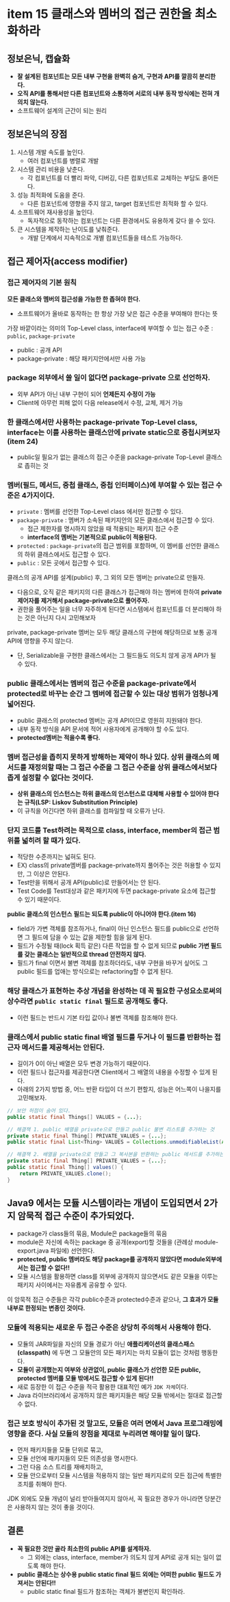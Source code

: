 # item 15 클래스와 멤버의 접근 권한을 최소화하라

## 정보은닉, 캡슐화

- **잘 설계된 컴포넌트는 모든 내부 구현을 완벽히 숨겨, 구현과 API를 깔끔히 분리한다.**
- **오직 API를 통해서만 다른 컴포넌트와 소통하며 서로의 내부 동작 방식에는 전혀 개의치 않는다.**
- 소프트웨어 설계의 근간이 되는 원리

## 정보은닉의 장점
1. 시스템 개발 속도를 높인다.
   - 여러 컴포넌트를 병렬로 개발
2. 시스템 관리 비용을 낮춘다.
   - 각 컴포넌트를 더 빨리 파악, 디버깅, 다른 컴포넌트로 교체하는 부담도 줄어든다.
3. 성능 최적화에 도움을 준다.
   - 다른 컴포넌트에 영향을 주지 않고, target 컴포넌트만 최적화 할 수 있다.
4. 소프트웨어 재사용성을 높인다.
   - 독자적으로 동작하는 컴포넌트는 다른 환경에서도 유용하게 갖다 쓸 수 있다.
5. 큰 시스템을 제작하는 난이도를 낮춰준다.
   - 개발 단계에서 지속적으로 개별 컴포넌트들을 테스트 가능하다.

## 접근 제어자(access modifier)

### 접근 제어자의 기본 원칙 

**모든 클래스와 멤버의 접근성을 가능한 한 좁혀야 한다.**
- 소프트웨어가 올바로 동작하는 한 항상 가장 낮은 접근 수준을 부여해야 한다는 뜻

가장 바깥이라는 의미의 Top-Level class, interface에 부여할 수 있는 접근 수준 : `public`, `package-private`
- public : 공개 API
- package-private : 해당 패키지안에서만 사용 가능

### package 외부에서 쓸 일이 없다면 package-private 으로 선언하자.
- 외부 API가 아닌 내부 구현이 되어 **언제든지 수정이 가능**
- Client에 아무런 피해 없이 다음 release에서 수정, 교체, 제거 가능

### 한 클래스에서만 사용하는 package-private Top-Level class, interface는 이를 사용하는 클래스안에 private static으로 중첩시켜보자(item 24)
- public일 필요가 없는 클래스의 접근 수준을 package-private Top-Level 클래스로 좁히는 것


### 멤버(필드, 메서드, 중첩 클래스, 중첩 인터페이스)에 부여할 수 있는 접근 수준은 4가지이다.
- `private` : 멤버를 선언한 Top-Level class 에서만 접근할 수 있다.
- `package-private` : 멤버가 소속된 패키지안의 모든 클래스에서 접근할 수 있다.
    - 접근 제한자를 명시하지 않았을 때 적용되는 패키지 접근 수준
    - **interface의 멤버는 기본적으로 public이 적용된다.**
- `protected` : `package-private`의 접근 범위를 포함하며, 이 멤버를 선언한 클래스의 하위 클래스에서도 접근할 수 있다.
- `public` : 모든 곳에서 접근할 수 있다.

클래스의 공개 API를 설계(public) 후, 그 외의 모든 멤버는 private으로 만들자.
- 다음으로, 오직 같은 패키지의 다른 클래스가 접근해야 하는 멤버에 한하여 **private제어자를 제거해서 package-private으로 풀어주자.**
- 권한을 풀어주는 일을 너무 자주하게 된다면 시스템에서 컴포넌트를 더 분리해야 하는 것은 아닌지 다시 고민해보자

private, package-private 멤버는 모두 해당 클래스의 구현에 해당하므로 보통 공개 API에 영향을 주지 않는다.
- 단, Serializable을 구현한 클래스에서는 그 필드들도 의도치 않게 공개 API가 될 수 있다.

### public 클래스에서는 멤버의 접근 수준을 package-private에서 protected로 바꾸는 순간 그 멤버에 접근할 수 있는 대상 범위가 엄청나게 넓어진다.
- public 클래스의 protected 멤버는 공개 API이므로 영원히 지원돼야 한다. 
- 내부 동작 방식을 API 문서에 적어 사용자에게 공개해야 할 수도 있다.
- **protected멤버는 적을수록 좋다.**

### 멤버 접근성을 좁히지 못하게 방해하는 제약이 하나 있다. **상위 클래스의 메서드를 재정의할 때는 그 접근 수준을 그 접근 수준을 상위 클래스에서보다 좁게 설정할 수 없다는 것이다.**
- **상위 클래스의 인스턴스는 하위 클래스의 인스턴스로 대체해 사용할 수 있어야 한다는 규칙(LSP: Liskov Substitution Principle)**
- 이 규칙을 어긴다면 하위 클래스를 컴파일할 때 오류가 난다.

### 단지 코드를 Test하려는 목적으로 class, interface, member의 접근 범위를 넓히려 할 때가 있다.
- 적당한 수준까지는 넓혀도 된다.
- EX) class의 private멤버를 package-private까지 풀어주는 것은 허용할 수 있지만, 그 이상은 안된다.
- Test만을 위해서 공개 API(public)로 만들어서는 안 된다.
- Test Code를 Test대상과 같은 패키지에 두면 package-private 요소에 접근할 수 있기 때문이다.

**public 클래스의 인스턴스 필드는 되도록 public이 아니어야 한다.(item 16)**
- field가 가변 객체를 참조하거나, final이 아닌 인스턴스 필드를 public으로 선언하면 그 필드에 담을 수 있는 값을 제한할 힘을 잃게 된다.
- 필드가 수정될 때(lock 획득 같은) 다른 작업을 할 수 없게 되므로 **public 가변 필드를 갖는 클래스는 일반적으로 thread 안전하지 않다.**
- 필드가 final 이면서 불변 객체를 참조하더라도, 내부 구현을 바꾸거 싶어도 그 public 필드를 업애는 방식으로는 refactoring할 수 없게 된다.

### 해당 클래스가 표현하는 추상 개념을 완성하는 데 꼭 필요한 구성요소로써의 상수라면 `public static final` 필드로 공개해도 좋다.
- 이런 필드는 반드시 기본 타입 값이나 불변 객체를 참조해야 한다.

### **클래스에서 public static final 배열 필드를 두거나 이 필드를 반환하는 접근자 메서드를 제공해서는 안된다.**
- 길이가 0이 아닌 배열은 모두 변경 가능하기 때문이다.
- 이런 필드나 접근자를 제공한다면 Client에서 그 배열의 내용을 수정할 수 있게 된다.
- 아래의 2가지 방법 중, 어느 반환 타입이 더 쓰기 편할지, 성능은 어느쪽이 나을지를 고민해보자. 

```java
// 보안 허점이 숨어 있다.
public static final Things[] VALUES = {...};

// 해결책 1. public 배열을 private으로 만들고 public 불변 리스트를 추가하는 것
private static final Thing[] PRIVATE_VALUES = {...};
public static final List<Thing> VALUES = Collections.unmodifiableList(Arrays.asList(PRIVATE_VALUES));

// 해결책 2. 배열을 private으로 만들고 그 복사본을 반환하는 public 메서드를 추가하는 것(방어적 복사)
private static final Thing[] PRIVATE_VALUES = {...};
public static final Thing[] values() {
    return PRIVATE_VALUES.clone();
}
```

## Java9 에서는 모듈 시스템이라는 개념이 도입되면서 2가지 암묵적 접근 수준이 추가되었다.
- package가 class들의 묶음, Module은 package들의 묶음
- module은 자신에 속하는 package 중 공개(export)할 것들을 (관례상 module-export.java 파일에) 선언한다.
- **protected, public 멤버라도 해당 package를 공개하지 않았다면 module외부에서는 접근할 수 없다!!**
- 모듈 시스템을 활용하면 class를 외부에 공개하지 않으면서도 같은 모듈을 이루는 패키지 사이에서는 자유롭게 공유할 수 있다.

이 암묵적 접근 수준들은 각각 public수준과 protected수준과 같으나, **그 효과가 모듈 내부로 한정되는 변종인 것이다.**

### 모듈에 적용되는 새로운 두 접근 수준은 상당히 주의해서 사용해야 한다.
- 모듈의 JAR파일을 자신의 모듈 경로가 아닌 **애플리케이션의 클래스패스(classpath)** 에 두면 그 모듈안의 모든 패키지는 마치 모듈이 없는 것처럼 행동한다.
- **모듈이 공개했는지 여부와 상관없이, public 클래스가 선언한 모든 public, protected 멤버를 모듈 밖에서도 접근할 수 있게 된다!!**
- 새로 등장한 이 접근 수준을 적극 활용한 대표적인 예가 `JDK 자체`이다.
- Java 라이브러리에서 공개하지 않은 패키지들은 해당 모듈 밖에서는 절대로 접근할 수 없다.

### 접근 보호 방식이 추가된 것 말고도, 모듈은 여러 면에서 Java 프로그래밍에 영향을 준다. 사실 모듈의 장점을 제대로 누리려면 해야할 일이 많다.
- 먼저 패키지들을 모듈 단위로 묶고,
- 모듈 선언에 패키지들의 모든 의존성을 명시한다.
- 그런 다음 소스 트리를 재배치하고,
- 모듈 안으로부터 모듈 시스템을 적용하지 않는 일반 패키지로의 모든 접근에 특별한 조치를 취해야 한다.

JDK 외에도 모듈 개념이 널리 받아들여지지 않아서, 꼭 필요한 경우가 아니라면 당분간은 사용하지 않는 것이 좋을 것이다.

## 결론
- **꼭 필요한 것만 골라 최소한의 public API를 설계하자.**
  - 그 외에는 class, interface, member가 의도치 않게 API로 공개 되는 일이 없도록 해야 한다.
- **public 클래스는 상수용 public static final 필드 외에는 어떠한 public 필드도 가져서는 안된다!!**
  - public static final 필드가 참조하는 객체가 불변인지 확인하라.